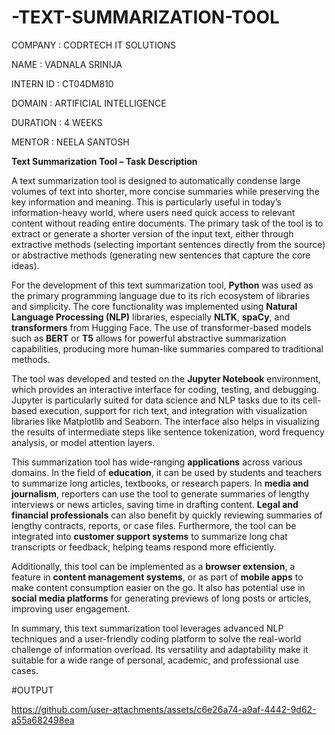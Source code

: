 # -TEXT-SUMMARIZATION-TOOL

COMPANY : CODRTECH IT SOLUTIONS

NAME : VADNALA SRINIJA

INTERN ID : CT04DM810

DOMAIN : ARTIFICIAL INTELLIGENCE

DURATION : 4 WEEKS

MENTOR : NEELA SANTOSH

**Text Summarization Tool – Task Description**

A text summarization tool is designed to automatically condense large volumes of text into shorter, more concise summaries while preserving the key information and meaning. This is particularly useful in today’s information-heavy world, where users need quick access to relevant content without reading entire documents. The primary task of the tool is to extract or generate a shorter version of the input text, either through extractive methods (selecting important sentences directly from the source) or abstractive methods (generating new sentences that capture the core ideas).

For the development of this text summarization tool, **Python** was used as the primary programming language due to its rich ecosystem of libraries and simplicity. The core functionality was implemented using **Natural Language Processing (NLP)** libraries, especially **NLTK**, **spaCy**, and **transformers** from Hugging Face. The use of transformer-based models such as **BERT** or **T5** allows for powerful abstractive summarization capabilities, producing more human-like summaries compared to traditional methods.

The tool was developed and tested on the **Jupyter Notebook** environment, which provides an interactive interface for coding, testing, and debugging. Jupyter is particularly suited for data science and NLP tasks due to its cell-based execution, support for rich text, and integration with visualization libraries like Matplotlib and Seaborn. The interface also helps in visualizing the results of intermediate steps like sentence tokenization, word frequency analysis, or model attention layers.

This summarization tool has wide-ranging **applications** across various domains. In the field of **education**, it can be used by students and teachers to summarize long articles, textbooks, or research papers. In **media and journalism**, reporters can use the tool to generate summaries of lengthy interviews or news articles, saving time in drafting content. **Legal and financial professionals** can also benefit by quickly reviewing summaries of lengthy contracts, reports, or case files. Furthermore, the tool can be integrated into **customer support systems** to summarize long chat transcripts or feedback, helping teams respond more efficiently.

Additionally, this tool can be implemented as a **browser extension**, a feature in **content management systems**, or as part of **mobile apps** to make content consumption easier on the go. It also has potential use in **social media platforms** for generating previews of long posts or articles, improving user engagement.

In summary, this text summarization tool leverages advanced NLP techniques and a user-friendly coding platform to solve the real-world challenge of information overload. Its versatility and adaptability make it suitable for a wide range of personal, academic, and professional use cases.

#OUTPUT

https://github.com/user-attachments/assets/c6e26a74-a9af-4442-9d62-a55a682498ea

